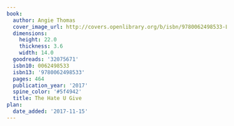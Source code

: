 ```yaml
---
book:
  author: Angie Thomas
  cover_image_url: http://covers.openlibrary.org/b/isbn/9780062498533-L.jpg
  dimensions:
    height: 22.0
    thickness: 3.6
    width: 14.0
  goodreads: '32075671'
  isbn10: 0062498533
  isbn13: '9780062498533'
  pages: 464
  publication_year: '2017'
  spine_color: '#5f4942'
  title: The Hate U Give
plan:
  date_added: '2017-11-15'
---
```

